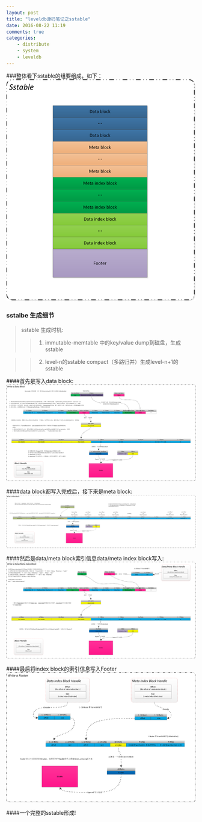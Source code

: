```yaml
---
layout: post
title: "leveldb源码笔记之sstable"
date: 2016-08-22 11:19
comments: true
categories:
    - distribute
    - system
    - leveldb
---
```

###整体看下sstable的组要组成，如下：
![](/images/blog_images/leveldb/sstable.png)

### sstalbe 生成细节

>sstable 生成时机:
>>1. immutable-memtable 中的key/value dump到磁盘，生成sstable

>>2. level-n的sstable compact（多路归并）生成level-n+1的sstable

####首先是写入data block:
![](/images/blog_images/leveldb/write_a_data_block.png)

####data block都写入完成后，接下来是meta block:
![](/images/blog_images/leveldb/write_a_meta_block.png)

####然后是data/meta block索引信息data/meta index block写入:
![](/images/blog_images/leveldb/write_a_index_block.png)

####最后将index block的索引信息写入Footer
![](/images/blog_images/leveldb/write_a_footer.png)

####一个完整的sstable形成!
